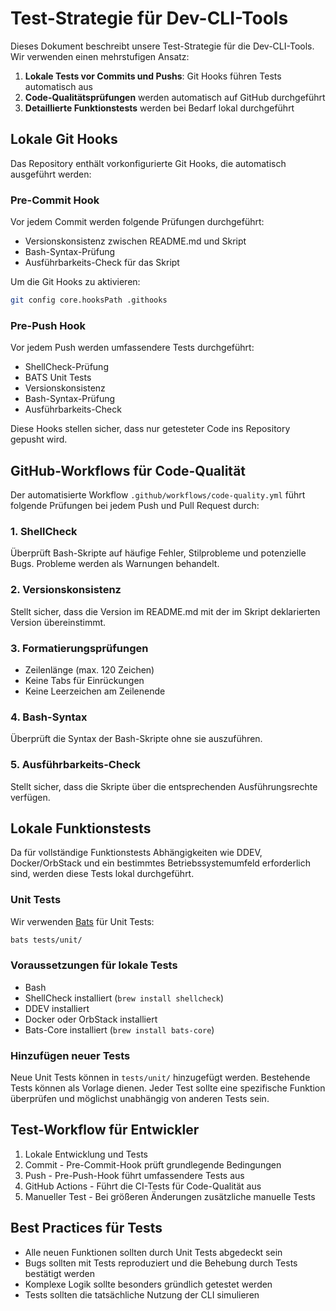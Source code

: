 # Test-Strategie für Dev-CLI-Tools

Dieses Dokument beschreibt unsere Test-Strategie für die Dev-CLI-Tools. Wir verwenden einen mehrstufigen Ansatz:

1. **Lokale Tests vor Commits und Pushs**: Git Hooks führen Tests automatisch aus
2. **Code-Qualitätsprüfungen** werden automatisch auf GitHub durchgeführt
3. **Detaillierte Funktionstests** werden bei Bedarf lokal durchgeführt

## Lokale Git Hooks

Das Repository enthält vorkonfigurierte Git Hooks, die automatisch ausgeführt werden:

### Pre-Commit Hook

Vor jedem Commit werden folgende Prüfungen durchgeführt:
- Versionskonsistenz zwischen README.md und Skript
- Bash-Syntax-Prüfung
- Ausführbarkeits-Check für das Skript

Um die Git Hooks zu aktivieren:
```bash
git config core.hooksPath .githooks
```

### Pre-Push Hook

Vor jedem Push werden umfassendere Tests durchgeführt:
- ShellCheck-Prüfung
- BATS Unit Tests
- Versionskonsistenz
- Bash-Syntax-Prüfung
- Ausführbarkeits-Check

Diese Hooks stellen sicher, dass nur getesteter Code ins Repository gepusht wird.

## GitHub-Workflows für Code-Qualität

Der automatisierte Workflow `.github/workflows/code-quality.yml` führt folgende Prüfungen bei jedem Push und Pull Request durch:

### 1. ShellCheck

Überprüft Bash-Skripte auf häufige Fehler, Stilprobleme und potenzielle Bugs. Probleme werden als Warnungen behandelt.

### 2. Versionskonsistenz

Stellt sicher, dass die Version im README.md mit der im Skript deklarierten Version übereinstimmt.

### 3. Formatierungsprüfungen

- Zeilenlänge (max. 120 Zeichen)
- Keine Tabs für Einrückungen
- Keine Leerzeichen am Zeilenende

### 4. Bash-Syntax

Überprüft die Syntax der Bash-Skripte ohne sie auszuführen.

### 5. Ausführbarkeits-Check

Stellt sicher, dass die Skripte über die entsprechenden Ausführungsrechte verfügen.

## Lokale Funktionstests

Da für vollständige Funktionstests Abhängigkeiten wie DDEV, Docker/OrbStack und ein bestimmtes Betriebssystemumfeld erforderlich sind, werden diese Tests lokal durchgeführt.

### Unit Tests

Wir verwenden [Bats](https://github.com/bats-core/bats-core) für Unit Tests:

```bash
bats tests/unit/
```

### Voraussetzungen für lokale Tests

- Bash
- ShellCheck installiert (`brew install shellcheck`)
- DDEV installiert
- Docker oder OrbStack installiert
- Bats-Core installiert (`brew install bats-core`)

### Hinzufügen neuer Tests

Neue Unit Tests können in `tests/unit/` hinzugefügt werden. Bestehende Tests können als Vorlage dienen.
Jeder Test sollte eine spezifische Funktion überprüfen und möglichst unabhängig von anderen Tests sein.

## Test-Workflow für Entwickler

1. Lokale Entwicklung und Tests
2. Commit - Pre-Commit-Hook prüft grundlegende Bedingungen
3. Push - Pre-Push-Hook führt umfassendere Tests aus
4. GitHub Actions - Führt die CI-Tests für Code-Qualität aus
5. Manueller Test - Bei größeren Änderungen zusätzliche manuelle Tests

## Best Practices für Tests

- Alle neuen Funktionen sollten durch Unit Tests abgedeckt sein
- Bugs sollten mit Tests reproduziert und die Behebung durch Tests bestätigt werden
- Komplexe Logik sollte besonders gründlich getestet werden
- Tests sollten die tatsächliche Nutzung der CLI simulieren 
